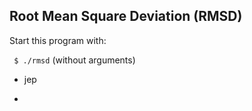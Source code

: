 ##   Root Mean Square Deviation (RMSD)  ##

Start this program with:

``` $ ./rmsd``` (without arguments)

- jep

-




